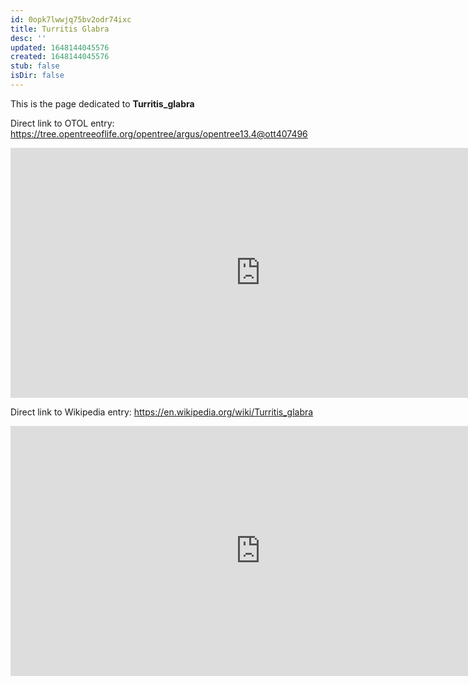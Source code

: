 ```yaml
---
id: 0opk7lwwjq75bv2odr74ixc
title: Turritis Glabra
desc: ''
updated: 1648144045576
created: 1648144045576
stub: false
isDir: false
---
```

This is the page dedicated to **Turritis_glabra**


Direct link to OTOL entry: https://tree.opentreeoflife.org/opentree/argus/opentree13.4@ott407496



<html>
    <body>
    <iframe src="https://tree.opentreeoflife.org/opentree/argus/opentree13.4@ott407496"
    width="800" height="400" frameborder="0" allowfullscreen> </iframe>
    </body>
</html>
    


Direct link to Wikipedia entry: https://en.wikipedia.org/wiki/Turritis_glabra



<html>
    <body>
    <iframe src="https://en.wikipedia.org/wiki/Turritis_glabra"
    width="800" height="400" frameborder="0" allowfullscreen> </iframe>
    </body>
</html>
    
